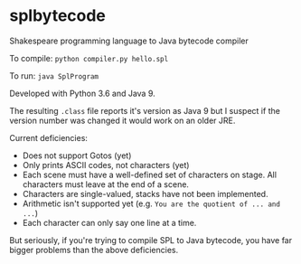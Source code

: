 # splbytecode
Shakespeare programming language to Java bytecode compiler

To compile:
`python compiler.py hello.spl`

To run:
`java SplProgram`

Developed with Python 3.6 and Java 9. 

The resulting `.class` file reports it's version as Java 9 but I suspect if the version number was changed it would work on an older JRE.


Current deficiencies:
- Does not support Gotos (yet)
- Only prints ASCII codes, not characters (yet)
- Each scene must have a well-defined set of characters on stage. All characters must leave at the end of a scene.
- Characters are single-valued, stacks have not been implemented.
- Arithmetic isn't supported yet (e.g. `You are the quotient of ... and ...`)
- Each character can only say one line at a time.

But seriously, if you're trying to compile SPL to Java bytecode, you have far bigger problems than the above deficiencies.
